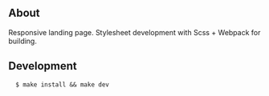 ## About
  Responsive landing page. Stylesheet development with Scss + Webpack for building.

## Development
```
  $ make install && make dev
```

